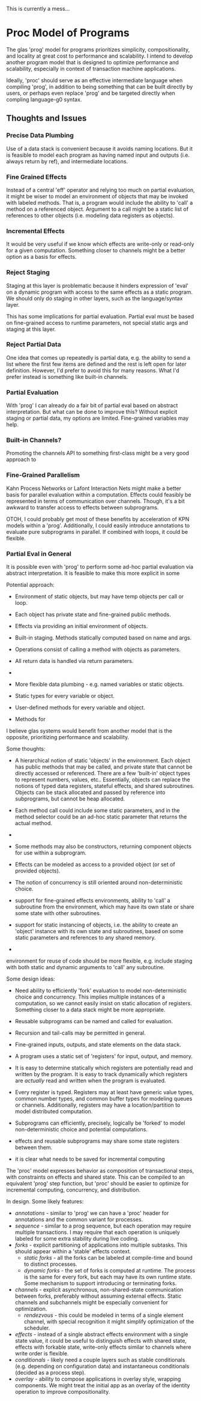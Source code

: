 
This is currently a mess...

# Proc Model of Programs

The glas 'prog' model for programs prioritizes simplicity, compositionality, and locality at great cost to performance and scalability. I intend to develop another program model that is designed to optimize performance and scalability, especially in context of transaction machine applications. 

Ideally, 'proc' should serve as an effective intermediate language when compiling 'prog', in addition to being something that can be built directly by users, or perhaps even replace 'prog' and be targeted directly when compling language-g0 syntax.

## Thoughts and Issues

### Precise Data Plumbing

Use of a data stack is convenient because it avoids naming locations. But it is feasible to model each program as having named input and outputs (i.e. always return by ref), and intermediate locations. 

### Fine Grained Effects

Instead of a central 'eff' operator and relying too much on partial evaluation, it might be wiser to model an environment of objects that may be invoked with labeled methods. That is, a program would include the ability to 'call' a method on a referenced object. Argument to a call might be a static list of references to other objects (i.e. modeling data registers as objects).

### Incremental Effects

It would be very useful if we know which effects are write-only or read-only for a given computation. Something closer to channels might be a better option as a basis for effects.


### Reject Staging 

Staging at this layer is problematic because it hinders expression of 'eval' on a dynamic program with access to the same effects as a static program. We should only do staging in other layers, such as the language/syntax layer. 

This has some implications for partial evaluation. Partial eval must be based on fine-grained access to runtime parameters, not special static args and staging at this layer.

### Reject Partial Data

One idea that comes up repeatedly is partial data, e.g. the ability to send a list where the first few items are defined and the rest is left open for later definition. However, I'd prefer to avoid this for many reasons. What I'd prefer instead is something like built-in channels. 

### Partial Evaluation

With 'prog' I can already do a fair bit of partial eval based on abstract interpretation. But what can be done to improve this? Without explicit staging or partial data, my options are limited. Fine-grained variables may help. 

### Built-in Channels?

Promoting the channels API to something first-class might be a very good approach to 



### Fine-Grained Parallelism

Kahn Process Networks or Lafont Interaction Nets might make a better basis for parallel evaluation within a computation. Effects could feasibly be represented in terms of communication over channels. Though, it's a bit awkward to transfer access to effects between subprograms. 

OTOH, I could probably get most of these benefits by acceleration of KPN models within a 'prog'. Additionally, I could easily introduce annotations to evaluate pure subprograms in parallel. If combined with loops, it could be flexible.

### Partial Eval in General

It is possible even with 'prog' to perform some ad-hoc partial evaluation via abstract interpretation. It is feasible to make this more explicit in some 



Potential approach:

* Environment of static objects, but may have temp objects per call or loop.
* Each object has private state and fine-grained public methods.
* Effects via providing an initial environment of objects.
* Built-in staging. Methods statically computed based on name and args.
* Operations consist of calling a method with objects as parameters.
* All return data is handled via return parameters.

* 
* More flexible data plumbing - e.g. named variables or static objects.
* Static types for every variable or object.
* User-defined methods for every variable and object.
* Methods for 

I believe glas systems would benefit from another model that is the opposite, prioritizing performance and scalability.

Some thoughts:

* A hierarchical notion of static 'objects' in the environment. Each object has public methods that may be called, and private state that cannot be directly accessed or referenced. There are a few 'built-in' object types to represent numbers, values, etc.. Essentially, objects can replace the notions of typed data registers, stateful effects, and shared subroutines. Objects can be stack allocated and passed by reference into subprograms, but cannot be heap allocated.
* Each method call could include some static parameters, and in the method selector could be an ad-hoc static parameter that returns the actual method.
* 
* Some methods may also be constructors, returning component objects for use within a subprogram.
* Effects can be modeled as access to a provided object (or set of provided objects).
* The notion of concurrency is still oriented around non-deterministic choice. 


* support for fine-grained effects environments, ability to 'call' a subroutine from the environment, which may have its own state or share some state with other subroutines.
* support for static instancing of objects, i.e. the ability to create an 'object' instance with its own state and subroutines, based on some static parameters and references to any shared memory. 
* 

environment for reuse of code should be more flexible, e.g. include staging with both static and dynamic arguments to 'call' any subroutine.


Some design ideas:

* Need ability to efficiently 'fork' evaluation to model non-deterministic choice and concurrency. This implies multiple instances of a computation, so we cannot easily insist on static allocation of registers. Something closer to a data stack might be more appropriate.
* Reusable subprograms can be named and called for evaluation. 
* Recursion and tail-calls may be permitted in general.
* Fine-grained inputs, outputs, and state elements on the data stack.

* A program uses a static set of 'registers' for input, output, and memory. 
* It is easy to determine statically which registers are potentially read and written by the program. It is easy to track dynamically which registers are *actually* read and written when the program is evaluated.
* Every register is typed. Registers may at least have generic value types, common number types, and common buffer types for modeling queues or channels. Additionally, registers may have a location/partition to model distributed computation.
* Subprograms can efficiently, precisely, logically be 'forked' to model non-deterministic choice and potential computations. 

* effects and reusable subprograms may share some state registers between them.
* it is clear what needs to be saved for incremental computing






The 'proc' model expresses behavior as composition of transactional steps, with constraints on effects and shared state. This can be compiled to an equivalent 'prog' step function, but 'proc' should be easier to optimize for incremental computing, concurrency, and distribution.

In design. Some likely features:

* *annotations* - similar to 'prog' we can have a 'proc' header for annotations and the common variant for processes.
* *sequence* - similar to a prog sequence, but each operation may require multiple transactions. I may require that each operation is uniquely labeled for some extra stability during live coding. 
* *forks* - explicit partitioning of applications into multiple subtasks. This should appear within a 'stable' effects context. 
  * *static forks* - all the forks can be labeled at compile-time and bound to distinct processes.
  * *dynamic forks* - the set of forks is computed at runtime. The process is the same for every fork, but each may have its own runtime state. Some mechanism to support introducing or terminating forks.
* *channels* - explicit asynchronous, non-shared-state communication between forks, preferably without assuming external effects. Static channels and subchannels might be especially convenient for optimization.
  * *rendezvous* - this could be modeled in terms of a single element channel, with special recognition it might simplify optimization of the scheduler.
* *effects* - instead of a single abstract effects environment with a single state value, it could be useful to distinguish effects with shared state, effects with forkable state, write-only effects similar to channels where write order is flexible. 
* *conditionals* - likely need a couple layers such as stable conditionals (e.g. depending on configuration data) and instantaneous conditionals (decided as a process step).
* *overlay* - ability to compose applications in overlay style, wrapping components. We might treat the initial app as an overlay of the identity operation to improve compositionality.
